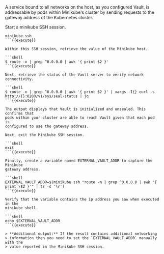 A service bound to all networks on the host, as you configured Vault, is
addressable by pods within Minikube's cluster by sending requests to the gateway
address of the Kubernetes cluster.

Start a minikube SSH session.

```shell
minikube ssh
```{{execute}}

Within this SSH session, retrieve the value of the Minikube host.

```shell
$ route -n | grep ^0.0.0.0 | awk '{ print $2 }'
```{{execute}}

Next, retrieve the status of the Vault server to verify network connectivity.

```shell
$ route -n | grep ^0.0.0.0 | awk '{ print $2 }' | xargs -I{} curl -s http://{}:8200/v1/sys/seal-status | jq
```{{execute}}

The output displays that Vault is initialized and unsealed. This confirms that
pods within your cluster are able to reach Vault given that each pod is
configured to use the gateway address.

Next, exit the Minikube SSH session.

```shell
exit
```{{execute}}

Finally, create a variable named EXTERNAL_VAULT_ADDR to capture the Minikube
gateway address.

```shell
EXTERNAL_VAULT_ADDR=$(minikube ssh "route -n | grep ^0.0.0.0 | awk '{ print \$2 }'" | tr -d '\r')
```{{execute}}

Verify that the variable contains the ip address you saw when executed in the
minikube shell.

```shell
echo $EXTERNAL_VAULT_ADDR
```{{execute}}

> **Additional output:** If the result contains additional networking
> information then you need to set the `EXTERNAL_VAULT_ADDR` manually with the
> value reported in the Minikube SSH session.